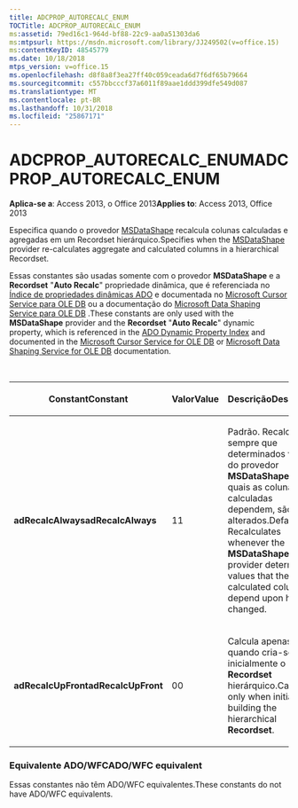 ```yaml
---
title: ADCPROP_AUTORECALC_ENUM
TOCTitle: ADCPROP_AUTORECALC_ENUM
ms:assetid: 79ed16c1-964d-bf88-22c9-aa0a51303da6
ms:mtpsurl: https://msdn.microsoft.com/library/JJ249502(v=office.15)
ms:contentKeyID: 48545779
ms.date: 10/18/2018
mtps_version: v=office.15
ms.openlocfilehash: d8f8a8f3ea27ff40c059ceada6d7f6df65b79664
ms.sourcegitcommit: c557bbcccf37a6011f89aae1ddd399dfe549d087
ms.translationtype: MT
ms.contentlocale: pt-BR
ms.lasthandoff: 10/31/2018
ms.locfileid: "25867171"
---
```

# <a name="adcpropautorecalcenum"></a><span data-ttu-id="dee7b-102">ADCPROP\_AUTORECALC\_ENUM</span><span class="sxs-lookup"><span data-stu-id="dee7b-102">ADCPROP\_AUTORECALC\_ENUM</span></span>

<span data-ttu-id="dee7b-103">**Aplica-se a**: Access 2013, o Office 2013</span><span class="sxs-lookup"><span data-stu-id="dee7b-103">**Applies to**: Access 2013, Office 2013</span></span>

<span data-ttu-id="dee7b-104">Especifica quando o provedor [MSDataShape](microsoft-data-shaping-service-for-ole-db-ado-service-provider.md) recalcula colunas calculadas e agregadas em um Recordset hierárquico.</span><span class="sxs-lookup"><span data-stu-id="dee7b-104">Specifies when the [MSDataShape](microsoft-data-shaping-service-for-ole-db-ado-service-provider.md) provider re-calculates aggregate and calculated columns in a hierarchical Recordset.</span></span>

<span data-ttu-id="dee7b-105">Essas constantes são usadas somente com o provedor **MSDataShape** e a **Recordset** "**Auto Recalc**" propriedade dinâmica, que é referenciada no [Índice de propriedades dinâmicas ADO](ado-dynamic-property-index.md) e documentada no [Microsoft Cursor Service para OLE DB](microsoft-cursor-service-for-ole-db-ado-service-component.md) ou a documentação do [Microsoft Data Shaping Service para OLE DB](microsoft-data-shaping-service-for-ole-db-ado-service-provider.md) .</span><span class="sxs-lookup"><span data-stu-id="dee7b-105">These constants are only used with the **MSDataShape** provider and the **Recordset** "**Auto Recalc**" dynamic property, which is referenced in the [ADO Dynamic Property Index](ado-dynamic-property-index.md) and documented in the [Microsoft Cursor Service for OLE DB](microsoft-cursor-service-for-ole-db-ado-service-component.md) or [Microsoft Data Shaping Service for OLE DB](microsoft-data-shaping-service-for-ole-db-ado-service-provider.md) documentation.</span></span>

<br/>

<table>
<colgroup>
<col style="width: 33%" />
<col style="width: 33%" />
<col style="width: 33%" />
</colgroup>
<thead>
<tr class="header">
<th><p><span data-ttu-id="dee7b-106">Constant</span><span class="sxs-lookup"><span data-stu-id="dee7b-106">Constant</span></span></p></th>
<th><p><span data-ttu-id="dee7b-107">Valor</span><span class="sxs-lookup"><span data-stu-id="dee7b-107">Value</span></span></p></th>
<th><p><span data-ttu-id="dee7b-108">Descrição</span><span class="sxs-lookup"><span data-stu-id="dee7b-108">Description</span></span></p></th>
</tr>
</thead>
<tbody>
<tr class="odd">
<td><p><span data-ttu-id="dee7b-109"><strong>adRecalcAlways</strong></span><span class="sxs-lookup"><span data-stu-id="dee7b-109"><strong>adRecalcAlways</strong></span></span></p></td>
<td><p><span data-ttu-id="dee7b-110">1</span><span class="sxs-lookup"><span data-stu-id="dee7b-110">1</span></span></p></td>
<td><p><span data-ttu-id="dee7b-p101">Padrão. Recalcula sempre que determinados valores do provedor <strong>MSDataShape</strong>, dos quais as colunas calculadas dependem, são alterados.</span><span class="sxs-lookup"><span data-stu-id="dee7b-p101">Default. Recalculates whenever the <strong>MSDataShape</strong> provider determines values that the calculated columns depend upon have changed.</span></span></p></td>
</tr>
<tr class="even">
<td><p><span data-ttu-id="dee7b-113"><strong>adRecalcUpFront</strong></span><span class="sxs-lookup"><span data-stu-id="dee7b-113"><strong>adRecalcUpFront</strong></span></span></p></td>
<td><p><span data-ttu-id="dee7b-114">0</span><span class="sxs-lookup"><span data-stu-id="dee7b-114">0</span></span></p></td>
<td><p><span data-ttu-id="dee7b-115">Calcula apenas quando cria-se inicialmente o <strong>Recordset</strong> hierárquico.</span><span class="sxs-lookup"><span data-stu-id="dee7b-115">Calculates only when initially building the hierarchical <strong>Recordset</strong>.</span></span></p></td>
</tr>
</tbody>
</table>


### <a name="adowfc-equivalent"></a><span data-ttu-id="dee7b-116">Equivalente ADO/WFC</span><span class="sxs-lookup"><span data-stu-id="dee7b-116">ADO/WFC equivalent</span></span>

<span data-ttu-id="dee7b-117">Essas constantes não têm ADO/WFC equivalentes.</span><span class="sxs-lookup"><span data-stu-id="dee7b-117">These constants do not have ADO/WFC equivalents.</span></span>

